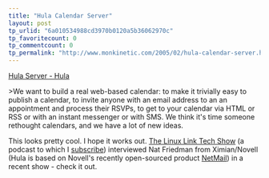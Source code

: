 ```yaml
---
title: "Hula Calendar Server"
layout: post
tp_urlid: "6a010534988cd3970b0120a5b36062970c"
tp_favoritecount: 0
tp_commentcount: 0
tp_permalink: "http://www.monkinetic.com/2005/02/hula-calendar-server.html"
---
```

<a href="http://hula-project.org/Hula_Server">Hula Server - Hula</a>

&gt;We want to build a real web-based calendar: to make it trivially easy to publish a calendar, to invite anyone with an email address to an an appointment and process their RSVPs, to get to your calendar via HTML or RSS or with an instant messenger or with SMS. We think it&#39;s time someone rethought calendars, and we have a lot of new ideas.

This looks pretty cool. I hope it works out. <a href="http://www.thelinuxlink.net/tllts/">The Linux  Link Tech Show</a> (a podcast to which I <a href="http://www.thelinuxlink.net/tllts/tllts.rss">subscribe</a>) interviewed Nat Friedman from Ximian/Novell (Hula is based on Novell&#39;s recently open-sourced product <a href="http://">NetMail</a>) in a recent show - check it out.
